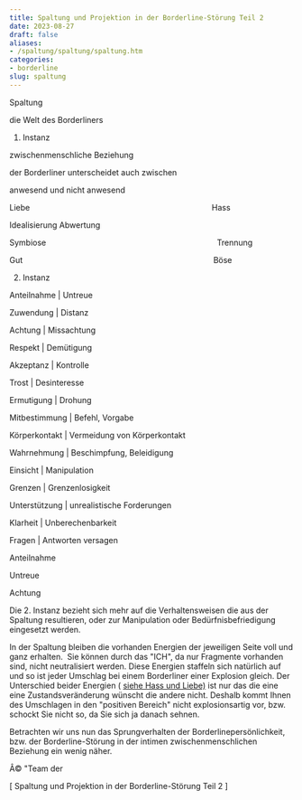 ```yaml
---
title: Spaltung und Projektion in der Borderline-Störung Teil 2
date: 2023-08-27
draft: false
aliases:
- /spaltung/spaltung/spaltung.htm
categories:
- borderline
slug: spaltung
---
```




Spaltung

die Welt
des Borderliners

1. Instanz

zwischenmenschliche
Beziehung

der Borderliner unterscheidet
auch zwischen

anwesend und
nicht anwesend

Liebe                                                                              
   Hass

Idealisierung Abwertung

Symbiose                                                                            
Trennung

Gut                                           
                                      
   Böse

2. Instanz

Anteilnahme | Untreue

Zuwendung | Distanz

Achtung | Missachtung

Respekt | Demütigung

Akzeptanz | Kontrolle

Trost | Desinteresse

Ermutigung | Drohung

Mitbestimmung | Befehl, Vorgabe

Körperkontakt | Vermeidung von Körperkontakt

Wahrnehmung | Beschimpfung, Beleidigung

Einsicht | Manipulation

Grenzen | Grenzenlosigkeit

Unterstützung | unrealistische Forderungen

Klarheit | Unberechenbarkeit

Fragen | Antworten versagen

Anteilnahme

Untreue

Achtung

Die 2. Instanz bezieht sich mehr auf die
Verhaltensweisen die aus der Spaltung resultieren, oder zur Manipulation oder Bedürfnisbefriedigung
eingesetzt werden.

In der Spaltung bleiben die
vorhanden Energien der jeweiligen Seite voll und ganz erhalten.  Sie können durch das "ICH", da nur Fragmente vorhanden sind, nicht
neutralisiert werden. Diese Energien staffeln sich natürlich
auf und so ist jeder Umschlag bei einem Borderliner
einer Explosion gleich. Der Unterschied beider
Energien ( [siehe
Hass und Liebe)](https://web.archive.org/web/20121010073321/http://www.borderlinezone.org/definition/definitionen.htm#Liebe) ist nur das die eine eine Zustandsveränderung
wünscht die andere nicht. Deshalb kommt
Ihnen des Umschlagen in den "positiven Bereich"
nicht explosionsartig vor, bzw. schockt Sie nicht so, da Sie sich ja danach sehnen.

Betrachten wir uns nun das
Sprungverhalten der Borderlinepersönlichkeit, bzw. der Borderline-Störung in
der intimen zwischenmenschlichen Beziehung ein wenig näher.

Â© "Team der

[ Spaltung und Projektion in der Borderline-Störung Teil 2 ]

